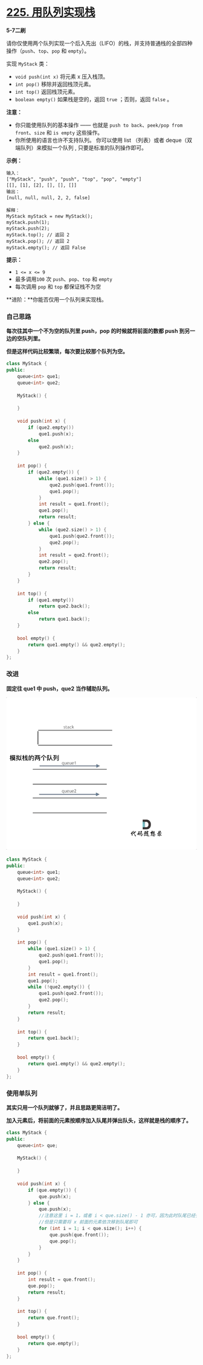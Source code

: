 # [225. 用队列实现栈](https://leetcode-cn.com/problems/implement-stack-using-queues/)

**5-7二刷**

请你仅使用两个队列实现一个后入先出（LIFO）的栈，并支持普通栈的全部四种操作（`push`、`top`、`pop` 和 `empty`）。

实现 `MyStack` 类：

- `void push(int x)` 将元素 x 压入栈顶。
- `int pop()` 移除并返回栈顶元素。
- `int top()` 返回栈顶元素。
- `boolean empty()` 如果栈是空的，返回 `true` ；否则，返回 `false` 。

**注意：**

- 你只能使用队列的基本操作 —— 也就是 `push to back`、`peek/pop from front`、`size` 和 `is empty` 这些操作。
- 你所使用的语言也许不支持队列。 你可以使用 list （列表）或者 deque（双端队列）来模拟一个队列 , 只要是标准的队列操作即可。

**示例：**

```
输入：
["MyStack", "push", "push", "top", "pop", "empty"]
[[], [1], [2], [], [], []]
输出：
[null, null, null, 2, 2, false]

解释：
MyStack myStack = new MyStack();
myStack.push(1);
myStack.push(2);
myStack.top(); // 返回 2
myStack.pop(); // 返回 2
myStack.empty(); // 返回 False
```

**提示：**

- `1 <= x <= 9`
- 最多调用`100` 次 `push`、`pop`、`top` 和 `empty`
- 每次调用 `pop` 和 `top` 都保证栈不为空

**进阶：**你能否仅用一个队列来实现栈。

### 自己思路

**每次往其中一个不为空的队列里 push，pop 的时候就将前面的数都 push 到另一边的空队列里。**

**但是这样代码比较繁琐，每次要比较那个队列为空。** 

```c++
class MyStack {
public:
    queue<int> que1;
    queue<int> que2;

    MyStack() {

    }
    
    void push(int x) {
        if (que2.empty())
            que1.push(x);
        else
            que2.push(x);
    }
    
    int pop() {
        if (que2.empty()) {
            while (que1.size() > 1) {
                que2.push(que1.front());
                que1.pop();
            }
            int result = que1.front();
            que1.pop();
            return result;
        } else {
            while (que2.size() > 1) {
                que1.push(que2.front());
                que2.pop();
            }
            int result = que2.front();
            que2.pop();
            return result;
        }
    }
    
    int top() {
        if (que1.empty())
            return que2.back();
        else
            return que1.back();
    }
    
    bool empty() {
        return que1.empty() && que2.empty();
    }
};
```

### 改进

**固定往 que1 中 push，que2 当作辅助队列。**

![225.用队列实现栈](../../Images/2.用队列实现栈.assets/225.用队列实现栈.gif)

```c++
class MyStack {
public:
    queue<int> que1;
    queue<int> que2;

    MyStack() {

    }
    
    void push(int x) {
        que1.push(x);
    }
    
    int pop() {
        while (que1.size() > 1) {
            que2.push(que1.front());
            que1.pop();
        }
        int result = que1.front();
        que1.pop();
        while (!que2.empty()) {
            que1.push(que2.front());
            que2.pop();
        }
        return result;
    }
    
    int top() {
        return que1.back();
    }
    
    bool empty() {
        return que1.empty() && que2.empty();
    }
};
```

### 使用单队列

**其实只用一个队列就够了，并且思路更简洁明了。**

**加入元素后，将前面的元素按顺序加入队尾并弹出队头，这样就是栈的顺序了。**

```c++
class MyStack {
public:
    queue<int> que;

    MyStack() {

    }
    
    void push(int x) {
        if (que.empty()) {
            que.push(x);
        } else {
            que.push(x);
            //注意这里 i = 1，或者 i < que.size() - 1 亦可，因为此时队尾已经多了一个 x
            //但是只需要将 x 前面的元素依次移到队尾即可
            for (int i = 1; i < que.size(); i++) {
                que.push(que.front());
                que.pop();
            }  
        }
    }
    
    int pop() {
        int result = que.front();
        que.pop();
        return result;
    }
    
    int top() {
        return que.front();
    }
    
    bool empty() {
        return que.empty();
    }
};
```

